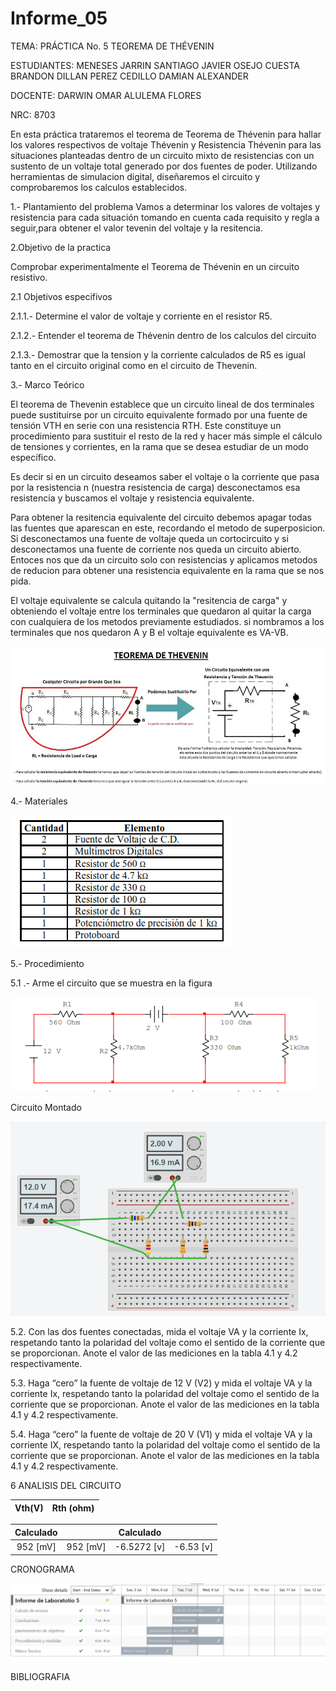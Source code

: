 # Informe_05
TEMA: PRÁCTICA No. 5 TEOREMA DE THÉVENIN

ESTUDIANTES:  MENESES JARRIN SANTIAGO JAVIER OSEJO CUESTA BRANDON DILLAN PEREZ CEDILLO DAMIAN ALEXANDER 
    
DOCENTE: DARWIN OMAR ALULEMA FLORES 
 
NRC:  8703

En esta práctica trataremos el teorema de Teorema de Thévenin para hallar los valores respectivos de voltaje Thévenin y Resistencia Thévenin para las situaciones planteadas dentro de un circuito mixto de resistencias con un sustento de un voltaje total generado por dos fuentes de poder. Utilizando herramientas de simulacion digital, diseñaremos el circuito y comprobaremos los calculos establecidos.

1.- Plantamiento del problema
Vamos a determinar los valores de voltajes y resistencia para cada situación tomando en cuenta cada requisito y regla a seguir,para obtener el valor tevenin del voltaje y la resitencia.

2.Objetivo de la practica

Comprobar experimentalmente el Teorema de Thévenin en un circuito resistivo.

2.1 Objetivos especifivos 

2.1.1.- Determine el valor de voltaje y corriente en el resistor R5.

2.1.2.- Entender el teorema de Thévenin dentro de los calculos del circuito

2.1.3.- Demostrar que la tension y la corriente calculados de R5 es igual tanto en el circuito original como en el circuito de Thevenin.

3.- Marco Teórico

El teorema de Thevenin establece que un circuito lineal de dos terminales puede sustituirse por un circuito equivalente formado por una fuente de tensión VTH en serie con una resistencia RTH. Este constituye un procedimiento para sustituir el resto de la red y hacer más simple el cálculo de tensiones y corrientes, en la rama que se desea estudiar de un modo específico. 

Es decir si en un circuito deseamos saber el voltaje o la corriente que pasa por la resistencia n (nuestra resistencia de carga) desconectamos esa resistencia y buscamos el voltaje y resistencia equivalente.

Para obtener la resitencia equivalente del circuito debemos apagar todas las fuentes que aparescan en este, recordando el metodo de superposicion. Si desconectamos una fuente de voltaje queda un cortocircuito y si desconectamos una fuente de corriente nos queda un circuito abierto. Entoces nos que da un circuito solo con resistencias y aplicamos metodos de reducion para obtener una resistencia equivalente en la rama que se nos pida.

El voltaje equivalente se calcula quitando la "resitencia de carga" y obteniendo el voltaje entre los terminales que quedaron al quitar la carga con cualquiera de los metodos previamente estudiados. si nombramos a los terminales que nos quedaron A y B el voltaje equivalente es VA-VB.

![Teorema](https://github.com/Damian-A-Perez/Informe_05/blob/master/Img/teorema-de-thevenin.jpg)


4.- Materiales 

![materiales](https://github.com/Damian-A-Perez/Informe_05/blob/master/Img/L5%20MATERIALES.png)

5.- Procedimiento

5.1 .- Arme el circuito que se muestra en la figura

![circuito](https://github.com/Damian-A-Perez/Informe_05/blob/master/Img/circuito%20base.png)

Circuito Montado

![C2](https://github.com/Damian-A-Perez/Informe_05/blob/master/Img/circuito%20montado%20l5.png)

5.2. Con las dos fuentes conectadas, mida el voltaje VA y la corriente Ix, respetando tanto la polaridad del voltaje como el sentido de la corriente que se proporcionan. Anote el valor de las mediciones en la tabla 4.1 y 4.2 respectivamente.

5.3. Haga “cero” la fuente de voltaje de 12 V (V2) y mida el voltaje VA y la corriente Ix, respetando tanto la polaridad del voltaje como el sentido de la corriente que se proporcionan. Anote el valor de las mediciones en la tabla 4.1 y 4.2 respectivamente. 

5.4. Haga “cero” la fuente de voltaje de 20 V (V1) y mida el voltaje VA y la corriente IX, respetando tanto la polaridad del voltaje como el sentido de la corriente que se proporcionan. Anote el valor de las mediciones en la tabla 4.1 y 4.2 respectivamente. 

6 ANALISIS DEL CIRCUITO

| Vth(V)| Rth (ohm)| 
|  :---:|  :---: | 

| Calculado |   |Calculado |    |
|  :---: | :---: | :---: |:---: |
|952 [mV] |952 [mV]|-6.5272 [v] |-6.53 [v] |

CRONOGRAMA

![time line](https://github.com/Damian-A-Perez/Informe_05/blob/master/Img/crono%20L5.png)




BIBLIOGRAFIA
